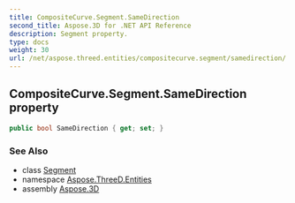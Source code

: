 ```yaml
---
title: CompositeCurve.Segment.SameDirection
second_title: Aspose.3D for .NET API Reference
description: Segment property. 
type: docs
weight: 30
url: /net/aspose.threed.entities/compositecurve.segment/samedirection/
---
```

## CompositeCurve.Segment.SameDirection property

```csharp
public bool SameDirection { get; set; }
```

### See Also

* class [Segment](../)
* namespace [Aspose.ThreeD.Entities](../../../aspose.threed.entities/)
* assembly [Aspose.3D](../../../)



